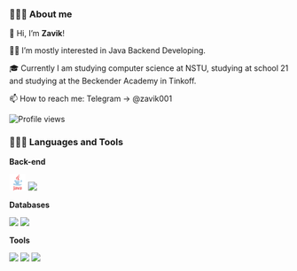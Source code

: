 ### 👨🏻‍🎓 About me <br />
👋 Hi, I’m **Zavik**!

👨‍💻 I’m mostly interested in Java Backend Developing.

🎓 Currently I am studying computer science at NSTU, studying at school 21 and studying at the Beckender Academy in Tinkoff.

📫 How to reach me: Telegram -> @zavik001


![Profile views](https://komarev.com/ghpvc/?username=zavik001&style=flat-square)

### 👨🏻‍💻 Languages and Tools <br />
**Back-end**

<code><img height="30" src="https://raw.githubusercontent.com/lilpuzeen/lilpuzeen/master/icons/java.png"></code>
<code><img height="30" src="https://img.shields.io/badge/-Spring-6DB33F?style=flat-square&logo=spring&logoColor=white"></code>

**Databases**

<code><img height="30" src="https://img.shields.io/badge/-PostgreSQL-4169E1?style=flat-square&logo=postgresql&logoColor=white"></code>
<code><img height="30" src="https://img.shields.io/badge/-MySQL-4479A1?style=flat-square&logo=mysql&logoColor=white"></code>

**Tools**

<code><img height="30" src="https://img.shields.io/badge/-Maven-C71A36?style=flat-square&logo=apache-maven&logoColor=white"></code>
<code><img height="30" src="https://img.shields.io/badge/-Docker-2496ED?style=flat-square&logo=docker&logoColor=white"></code>
<code><img height="30" src="https://img.shields.io/badge/-Git-F05032?style=flat-square&logo=git&logoColor=white"></code>
